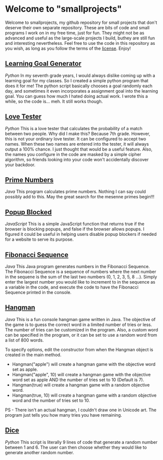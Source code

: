 # Welcome to "smallprojects"
Welcome to smallprojects, my github repository for small projects that don't deserve their own separate repository. These are bits of code and small programs I work on in my free time, just for fun. They might not be as advanced and useful as the large-scale projects I build, buthey are still fun and interesting nevertheless. Feel free to use the code in this repository as you wish, as long as you follow the terms of the [license](https://github.com/jaeheonshim/smallprojects/blob/master/LICENSE). Enjoy!

## [Learning Goal Generator](https://github.com/jaeheonshim/smallprojects/tree/master/Learning%20Goal%20Generator)
*Python*
In my seventh grade years, I would always dislike coming up with a learning goal for my classes. So I created a simple python program that does it for me! The python script basically chooses a goal randomly each day, and sometimes it even incorporates a assignment goal into the learning goal. You can guess how much I hated doing actual work. I wrote this a while, so the code is... meh. It still works though.

## [Love Tester](https://github.com/jaeheonshim/smallprojects/tree/master/Love%20Tester)
*Python*
This is a love tester that calculates the probability of a match between two people. Why did I make this? Because 7th grade. However, this is not your ordinary love tester. It can be configured to accept two names. When these two names are entered into the tester, it will always output a 100% chance. I just thought that would be a useful feature. Also, the names you configure in the code are masked by a simple cipher algorithm, so friends looking into your code won't accidentally discover your backdoor.

## [Prime Numbers](https://github.com/jaeheonshim/smallprojects/tree/master/Prime%20Numbers)
*Java*
This program calculates prime numbers. Nothing I can say could possibly add to this. May the great search for the mesenne primes begin!!!

## [Popup Blocked](https://github.com/jaeheonshim/smallprojects/tree/master/Popup%20Blocked)
*JavaScript*
This is a simple JavaScript function that returns true if the browser is blocking popups, and false if the browser allows popups. I figured it could be useful in helping users disable popup blockers if needed for a website to serve its purpose.

## [Fibonacci Sequence](https://github.com/jaeheonshim/smallprojects/tree/master/Fibonacci%20Sequence)
*Java*
This Java program generates numbers in the Fibonacci Sequence. The Fibonacci Sequence is a sequence of numbers where the next number in the sequene is the sum of the last two numbers (0, 1, 2, 3, 5, 8 ...). Simply enter the largest number you would like to increment to in the sequence as a variable in the code, and execute the code to have the Fibonacci Sequence printed in the console.

## [Hangman](https://github.com/jaeheonshim/smallprojects/tree/master/Hangman)
*Java*
This is a fun console hangman game written in Java. The objective of the game is to guess the correct word in a limited number of tries or less. The number of tries can be customized in the program. Also, a custom word can be specified in the program, or it can be set to use a random word from a list of 800 words.  
  
To specify options, edit the constructor from when the Hangman object is created in the main method.  
  
- Hangman("apple") will create a hangman game with the objective word set as apple.  
- Hangman("apple", 10) will create a hangman game with the objective word set as apple AND the number of tries set to 10 (Default is 7).  
- Hangman(true) will create a hangman game with a random objective word.  
- Hangman(true, 10) will create a hangman game with a random objective word and the number of tries set to 10.  

PS - There isn't an actual hangman, I couldn't draw one in Unicode art. The program just tells you how many tries you have remaining.

## [Dice](https://github.com/jaeheonshim/smallprojects/tree/master/Hangman)
*Python*
This script is literally 9 lines of code that generate a random number between 1 and 6. The user can then choose whether they would like to generate another random number.
